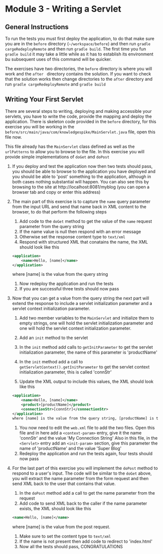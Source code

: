 # Module 3 - Writing a Servlet

## General Instructions

To run the tests you must first deploy the application, to do that make sure you are in the `before` directory (`~/workspace/before`) and then run `gradle cargeRedeployRemote` and then run `gradle build`. The first time you fun `gradle build` it may take a little while as it has to establish its environment bu subsequent uses of this command will be quicker.

The exercises have two directories, the `before` directory is where you will work and the `after ` directory contains the solution. If you want to check that the solution works then change directories to the `after` directory and run `gradle cargeRedeployRemote` and `gradle build`

## Writing Your First Servlet

There are several steps to writing, deploying and making accessible your servlets, you have to write the code, provide the mapping and deploy the application. There is skeleton code provided in the `before` directory, for this exercise you will be working in the `before/src/main/java/com/knowledgespike/MainServlet.java` file, open this file now.

This file already has the `MainServlet` class defined as well as the `urlPatterns` to allow you to browse to the file. In this exercise you will provide simple implementations of `doGet` and `doPost`

1. If you deploy and test the application now then two tests should pass, you should be able to browse to the application you have deployed and you should be able to 'post' something to the application, although in both cases nothing substantial will happen. You can also see this by browsing to the site at http://localhost:8081/myblog (you can open a browser tab and copy or enter this address)

1. The main part of this exercise is to capture the `name` query parameter from the input URL and send that name back in XML content to the browser, to do that perform the following steps

    1.  Add code to the `doGet` method to get the value of the `name` request parameter from the query string
    1. If the name value is null then respond with an error message
    1. Otherwise set the response content type to `text/xml`
    1. Respond with structured XML that conatains the name, the XML should look like this
    ```xml
    <application>
        <name>Hello, [name]</name>
    </application>
    ```
    where [name] is the value from the query string

    1. Now redeploy the application and run the tests
    1. If you are successful three tests should now pass

1. Now that you can get a value from the query string the next part will extend the response to include a servlet initialization parameter and a servlet context initialization parameter.
    1. Add two member variables to the `MainServlet` and initialize them to empty strings, one will hold the servlet initialization parameter and one will hold the servlet context initialization parameter.

    1. Add an `init` method to the servlet

    1. In the `init` method add calls to `getInitParameter` to get the servlet initialization parameter, the name of this parameter is 'productName'

    1. In the `init` method add a call to `getServletContext().getInitParameter` to get the servlet context initialization parameter, this is called 'connStr'

    1. Update the XML output to include this values, the XML should look like this
    ```xml
    <application>
        <name>Hello, [name]</name>
        <product>[productName]</product>
        <connectionStr>[connStr]</connectionStr>
    </application>
    where [name] is the value from the query string, [productName] is the value of the servlet initialization parameter and [connStr] is value of the servlet context initialization parameter.
    
    ```
    1. You now need to edit the `web.xml` file to add the two files.
    Open this file and in here add a `<context-param>` entry, give it the name 'connStr' and the value 'My Connection String'
    Also in this file, in the `<Servlet>` entry add an `<init-param>` section, give this parameter the name of 'productName' and the value 'Super Blog'
    1. Redeploy the application and run the tests again, four tests should now pass

1. For the last part of this exercise you will implement the `doPost` method to respond to a user's input. The code will be similar to the `doGet` above, you will extract the name parameter from the form request and then send XML back to the user that contains that value.

    1. In the `doPost` method add a call to get the name parameter from the request
    1. Add code to send XML back to the caller if the name parameter exists, the XML should look like this
    ```xml
    <name>Hello, [name]</name>
    ```
    where [name] is the value from the post request.
    1. Make sure to set the content type to `text/xml`
    1. If the name is not present then add code to redirect to 'index.html'
    1. Now all the tests should pass, CONGRATULATIONS